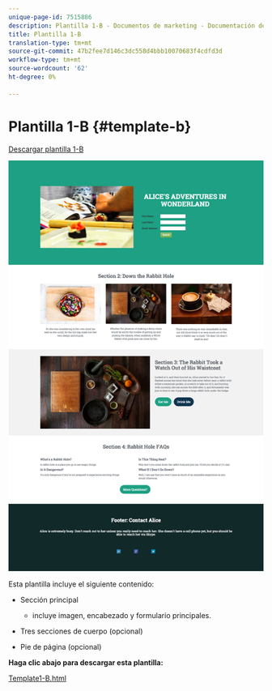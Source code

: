 ```yaml
---
unique-page-id: 7515886
description: Plantilla 1-B - Documentos de marketing - Documentación del producto
title: Plantilla 1-B
translation-type: tm+mt
source-git-commit: 47b2fee7d146c3dc558d4bbb10070683f4cdfd3d
workflow-type: tm+mt
source-wordcount: '62'
ht-degree: 0%

---
```



# Plantilla 1-B {#template-b}

[Descargar plantilla 1-B](http://docs.marketo.com/download/attachments/7515886/template1-b.html?version=1&amp;modificationdate=1432796605000&amp;api=v2)

![](assets/image2015-5-28-13-3a6-3a5.png)

Esta plantilla incluye el siguiente contenido:

* Sección principal

   * incluye imagen, encabezado y formulario principales.

* Tres secciones de cuerpo (opcional)
* Pie de página (opcional)

**Haga clic abajo para descargar esta plantilla:**

[Template1-B.html](http://docs.marketo.com/download/attachments/7515886/template1-b.html?version=1&amp;modificationdate=1432796605000&amp;api=v2)
